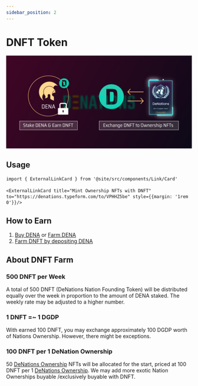 ```yaml
---
sidebar_position: 2
---
```



# DNFT Token

![Untitled](./assets/dnft-token/Untitled.png)

## Usage

```mdx-code-block
import { ExternalLinkCard } from '@site/src/components/Link/Card'

<ExternalLinkCard title="Mint Ownership NFTs with DNFT" to="https://denations.typeform.com/to/VPHHZ5be" style={{margin: '1rem 0'}}/>
```

## How to Earn

1. [Buy DENA](https://app.uniswap.org/#/swap?outputCurrency=0x15F0EEDF9Ce24fc4b6826E590A8292CE5524a1DA&use=V2) or [Farm DENA](https://finance.denations.com/#/dena)
2. [Farm DNFT by depositing DENA](https://finance.denations.com/#/nft)

## About DNFT Farm

### 500 DNFT per Week

A total of 500 DNFT (DeNations Nation Founding Token) will be distributed equally over the week in proportion to the amount of DENA staked. The weekly rate may be adjusted to a higher number.

### 1 DNFT =~ 1 DGDP

With earned 100 DNFT, you may exchange approximately 100 DGDP worth of Nations Ownership. However, there might be exceptions.

### 100 DNFT per 1 DeNation Ownership

50 [DeNations Ownership](https://opensea.io/assets/0xa9cfc59a96eaf67f8e1b8bc494d3863863c1f8ed/21?assetContractAddress=0xa9cfc59a96eaf67f8e1b8bc494d3863863c1f8ed&tokenId=21) NFTs will be allocated for the start, priced at 100 DNFT per 1 [DeNations Ownership](https://opensea.io/assets/0xa9cfc59a96eaf67f8e1b8bc494d3863863c1f8ed/21?assetContractAddress=0xa9cfc59a96eaf67f8e1b8bc494d3863863c1f8ed&tokenId=21). We may add more exotic Nation Ownerships buyable /exclusively buyable with DNFT.